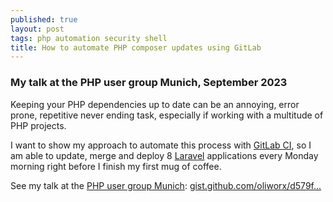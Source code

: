 ```yaml
---
published: true
layout: post
tags: php automation security shell
title: How to automate PHP composer updates using GitLab
---
```

### My talk at the PHP user group Munich, September 2023

Keeping your PHP dependencies up to date can be an annoying, error prone, repetitive never ending task,
especially if working with a multitude of PHP projects.

I want to show my approach to automate this process with [GitLab CI](https://docs.gitlab.com/ee/ci/),
so I am able to update, merge and deploy 8 [Laravel](https://laravel.com/) applications every Monday morning 
right before I finish my first mug of coffee.

See my talk at the [PHP user group Munich](https://www.meetup.com/de-DE/phpugmunich/):
[gist.github.com/oliworx/d579f...](https://gist.github.com/oliworx/d579f3b422289aa28790bddd83ed3206)
